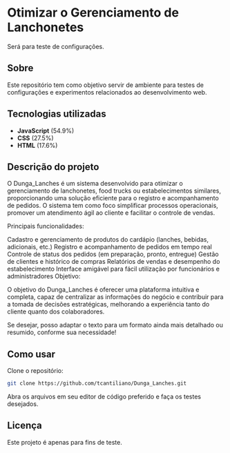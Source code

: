 # Otimizar o Gerenciamento de Lanchonetes

Será para teste de configurações.

## Sobre

Este repositório tem como objetivo servir de ambiente para testes de configurações e experimentos relacionados ao desenvolvimento web.

## Tecnologias utilizadas

- **JavaScript** (54.9%)
- **CSS** (27.5%)
- **HTML** (17.6%)

## Descrição do projeto

O Dunga_Lanches é um sistema desenvolvido para otimizar o gerenciamento de lanchonetes, food trucks ou estabelecimentos similares, proporcionando uma solução eficiente para o registro e acompanhamento de pedidos. O sistema tem como foco simplificar processos operacionais, promover um atendimento ágil ao cliente e facilitar o controle de vendas.

Principais funcionalidades:

Cadastro e gerenciamento de produtos do cardápio (lanches, bebidas, adicionais, etc.)
Registro e acompanhamento de pedidos em tempo real
Controle de status dos pedidos (em preparação, pronto, entregue)
Gestão de clientes e histórico de compras
Relatórios de vendas e desempenho do estabelecimento
Interface amigável para fácil utilização por funcionários e administradores
Objetivo:

O objetivo do Dunga_Lanches é oferecer uma plataforma intuitiva e completa, capaz de centralizar as informações do negócio e contribuir para a tomada de decisões estratégicas, melhorando a experiência tanto do cliente quanto dos colaboradores.

Se desejar, posso adaptar o texto para um formato ainda mais detalhado ou resumido, conforme sua necessidade!

## Como usar

Clone o repositório:

```bash
git clone https://github.com/tcantiliano/Dunga_Lanches.git
```

Abra os arquivos em seu editor de código preferido e faça os testes desejados.

## Licença

Este projeto é apenas para fins de teste.
